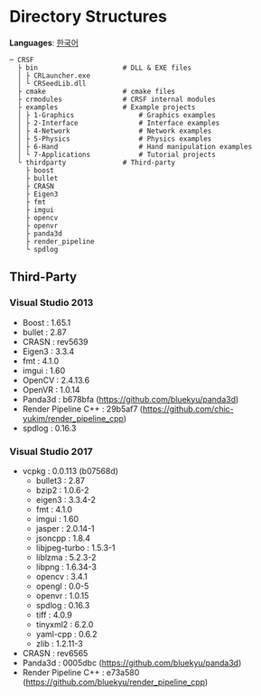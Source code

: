 # Directory Structures
**Languages**: [한국어](ko_kr/directory_structures.md)

```
─ CRSF
  ├ bin                     # DLL & EXE files
  │ ├ CRLauncher.exe
  │ └ CRSeedLib.dll
  ├ cmake                   # cmake files
  ├ crmodules               # CRSF internal modules
  ├ examples                # Example projects
  │ ├ 1-Graphics                # Graphics examples
  │ ├ 2-Interface               # Interface examples
  │ ├ 4-Network                 # Network examples
  │ ├ 5-Physics                 # Physics examples
  │ ├ 6-Hand                    # Hand manipulation examples
  │ └ 7-Applications            # Tutorial projects
  └ thirdparty              # Third-party
    ├ boost
    ├ bullet
    ├ CRASN
    ├ Eigen3
    ├ fmt
    ├ imgui
    ├ opencv
    ├ openvr
    ├ panda3d
    ├ render_pipeline
    └ spdlog
```

## Third-Party
### Visual Studio 2013
- Boost : 1.65.1
- bullet : 2.87
- CRASN : rev5639
- Eigen3 : 3.3.4
- fmt : 4.1.0
- imgui : 1.60
- OpenCV : 2.4.13.6
- OpenVR : 1.0.14
- Panda3d : b678bfa (https://github.com/bluekyu/panda3d)
- Render Pipeline C++ : 29b5af7 (https://github.com/chic-yukim/render_pipeline_cpp)
- spdlog : 0.16.3

### Visual Studio 2017
- vcpkg : 0.0.113 (b07568d)
  - bullet3       : 2.87
  - bzip2         : 1.0.6-2
  - eigen3        : 3.3.4-2
  - fmt           : 4.1.0
  - imgui         : 1.60
  - jasper        : 2.0.14-1
  - jsoncpp       : 1.8.4
  - libjpeg-turbo : 1.5.3-1
  - liblzma       : 5.2.3-2
  - libpng        : 1.6.34-3
  - opencv        : 3.4.1
  - opengl        : 0.0-5
  - openvr        : 1.0.15
  - spdlog        : 0.16.3
  - tiff          : 4.0.9
  - tinyxml2      : 6.2.0
  - yaml-cpp      : 0.6.2
  - zlib          : 1.2.11-3
- CRASN : rev6565
- Panda3d : 0005dbc (https://github.com/bluekyu/panda3d)
- Render Pipeline C++ : e73a580 (https://github.com/bluekyu/render_pipeline_cpp)
